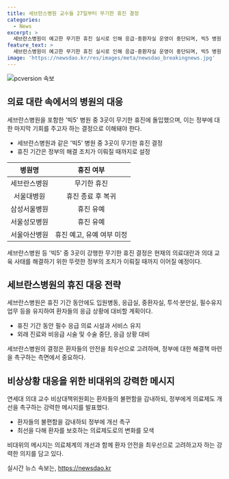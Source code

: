 ```yaml
---
title: 세브란스병원 교수들 27일부터 무기한 휴진 결정
categories:
  - News
excerpt: >
  세브란스병원이 예고한 무기한 휴진 실시로 인해 응급·중환자실 운영이 중단되며, 빅5 병원 중 하나로 꼽히는 세브란스병원의 결정은 강력한 메시지로 해석된다. 연세의대 교수들이 정부에 대한 마지막 기회를 준다는 뜻을 밝히며 환자들의 불편함을 감내하고 최선을 다하겠다는 포부를 드러냈다. 현재 의료대란과 의대 교육 사태를 해결할 때까지 휴진을 지속할 계획이며, 다른 빅5 병원들은 휴진을 유예하거나 중단한 상태이다.
feature_text: >
  세브란스병원이 예고한 무기한 휴진 실시로 인해 응급·중환자실 운영이 중단되며, 빅5 병원 중 하나로 꼽히는 세브란스병원의 결정은 강력한 메시지로 해석된다. 연세의대 교수들이 정부에 대한 마지막 기회를 준다는 뜻을 밝히며 환자들의 불편함을 감내하고 최선을 다하겠다는 포부를 드러냈다. 현재 의료대란과 의대 교육 사태를 해결할 때까지 휴진을 지속할 계획이며, 다른 빅5 병원들은 휴진을 유예하거나 중단한 상태이다.
image: 'https://newsdao.kr/res/images/meta/newsdao_breakingnews.jpg'
---
```


<p><img src="https://newsdao.kr/res/images/meta/newsdao_breakingnews.jpg" alt="pcversion 속보" /></p>

<h2 data-ke-size="size26">의료 대란 속에서의 병원의 대응</h2>

<p data-ke-size="size16">세브란스병원을 포함한 '빅5' 병원 중 3곳이 무기한 휴진에 돌입했으며, 이는 정부에 대한 마지막 기회를 주고자 하는 결정으로 이해돼야 한다.</p>

<ul>
<li>세브란스병원과 같은 '빅5' 병원 중 3곳이 무기한 휴진 결정</li>
<li>휴진 기간은 정부의 해결 조치가 이뤄질 때까지로 설정</li>
</ul>

<table>
<thead>
<tr>
<th style="text-align: center; height: 17px;"><b>병원명</b></th>
<th style="text-align: center; height: 17px;"><b>휴진 여부</b></th>
</tr>
</thead>
<tbody>
<tr>
<td style="text-align: center; height: 17px;">세브란스병원</td>
<td style="text-align: center; height: 17px;">무기한 휴진</td>
</tr>
<tr>
<td style="text-align: center; height: 17px;">서울대병원</td>
<td style="text-align: center; height: 17px;">휴진 종료 후 복귀</td>
</tr>
<tr>
<td style="text-align: center; height: 17px;">삼성서울병원</td>
<td style="text-align: center; height: 17px;">휴진 유예</td>
</tr>
<tr>
<td style="text-align: center; height: 17px;">서울성모병원</td>
<td style="text-align: center; height: 17px;">휴진 유예</td>
</tr>
<tr>
<td style="text-align: center; height: 17px;">서울아산병원</td>
<td style="text-align: center; height: 17px;">휴진 예고, 유예 여부 미정</td>
</tr>
</tbody>
</table>

<p data-ke-size="size16">세브란스병원 등 '빅5' 중 3곳이 강행한 무기한 휴진 결정은 현재의 의료대란과 의대 교육 사태를 해결하기 위한 뚜렷한 정부의 조치가 이뤄질 때까지 이어질 예정이다.</p>

<h2 data-ke-size="size26">세브란스병원의 휴진 대응 전략</h2>

<p data-ke-size="size16">세브란스병원은 휴진 기간 동안에도 입원병동, 응급실, 중환자실, 투석·분만실, 필수유지업무 등을 유지하여 환자들의 응급 상황에 대비할 계획이다.</p>

<ul>
<li>휴진 기간 동안 필수 응급 의료 시설과 서비스 유지</li>
<li>외래 진료와 비응급 시술 및 수술 중단, 응급 상황 대비</li>
</ul>

<p data-ke-size="size16">세브란스병원의 결정은 환자들의 안전을 최우선으로 고려하며, 정부에 대한 해결책 마련을 촉구하는 측면에서 중요하다.</p>

<h2 data-ke-size="size26">비상상황 대응을 위한 비대위의 강력한 메시지</h2>

<p data-ke-size="size16">연세대 의대 교수 비상대책위원회는 환자들의 불편함을 감내하되, 정부에게 의료제도 개선을 촉구하는 강력한 메시지를 발표했다.</p>

<ul>
<li>환자들의 불편함을 감내하되 정부에 개선 촉구</li>
<li>최선을 다해 환자를 보호하는 의료제도로의 변화를 모색</li>
</ul>

<p data-ke-size="size16">비대위의 메시지는 의료체계의 개선과 함께 환자 안전을 최우선으로 고려하고자 하는 강력한 의지를 담고 있다.</p>
실시간 뉴스 속보는, <a href="https://newsdao.kr" rel="dofollow">https://newsdao.kr</a>


